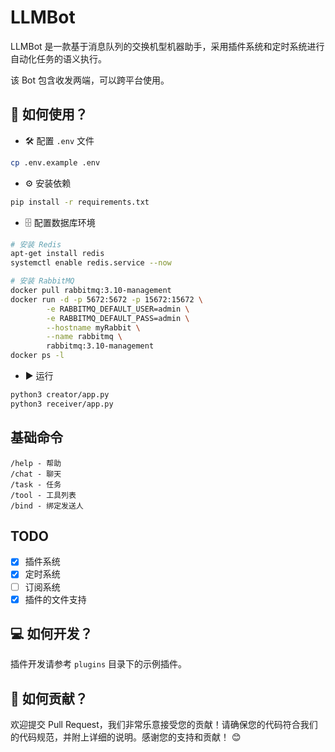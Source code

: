 # LLMBot

LLMBot 是一款基于消息队列的交换机型机器助手，采用插件系统和定时系统进行自动化任务的语义执行。

该 Bot 包含收发两端，可以跨平台使用。

## 📝 如何使用？

- 🛠 配置 `.env` 文件

```bash
cp .env.example .env
```

- ⚙️ 安装依赖

```bash
pip install -r requirements.txt
```

- 🗄 配置数据库环境

```bash
# 安装 Redis
apt-get install redis
systemctl enable redis.service --now
```

```bash
# 安装 RabbitMQ
docker pull rabbitmq:3.10-management
docker run -d -p 5672:5672 -p 15672:15672 \
        -e RABBITMQ_DEFAULT_USER=admin \
        -e RABBITMQ_DEFAULT_PASS=admin \
        --hostname myRabbit \
        --name rabbitmq \
        rabbitmq:3.10-management 
docker ps -l
```  

- ▶️ 运行

```bash
python3 creator/app.py
python3 receiver/app.py
```

## 基础命令

    /help - 帮助
    /chat - 聊天
    /task - 任务
    /tool - 工具列表
    /bind - 绑定发送人

## TODO

- [x] 插件系统
- [x] 定时系统
- [ ] 订阅系统
- [x] 插件的文件支持

## 💻 如何开发？

插件开发请参考 `plugins` 目录下的示例插件。

## 🤝 如何贡献？

欢迎提交 Pull Request，我们非常乐意接受您的贡献！请确保您的代码符合我们的代码规范，并附上详细的说明。感谢您的支持和贡献！ 😊
